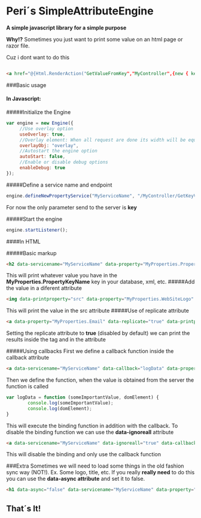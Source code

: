 # Peri´s SimpleAttributeEngine
**A simple javascript library for a simple purpose**

**Why!?**
Sometimes you just want to print some value on an html page or razor file.



Cuz i dont want to do this

``` html

<a href="@{Html.RenderAction("GetValueFromKey","MyController",{new { key="someAwesomeUrl"  }})}"> @{Html.RenderAction("GetValueFromKey","MyController",{new {key="awesomeKey"}})}</a>

```


###Basic usage
#### In Javascript:
#####Initialize the Engine
```javascript
var engine = new Engine({
     //Use overlay option
     useOverlay: true,
     //Overlay element: When all request are done its width will be equal to 0%
     overlayObj: "overlay",
     //Autostart the engine option
     autoStart: false,
     //Enable or disable debug options
     enableDebug: true
});
```

#####Define a service name and endpoint
```javascript
engine.defineNewPropertyService("MyServiceName", "/MyController/GetKeyValuePropsByKey");
```
For now the only parameter send to the server is **key**

#####Start the engine
```javascript
engine.startListener();
```

####In HTML

#####Basic markup
``` html
<h2 data-servicename="MyServiceName" data-property="MyProperties.PropertyKeyName"></h2>
```
This will print whatever value you have in the **MyProperties.PropertyKeyName** key in your database, xml, etc.
#####Add the value in a diferent attribute
``` html
<img data-printproperty="src" data-property="MyProperties.WebSiteLogo" data-servicename="MyServiceName"  />
```
This will print the value in the src attribute
#####Use of replicate attribute
``` html
<a data-property="MyProperties.Email" data-replicate="true" data-printproperty="href" data-servicename="MyServiceName"></a>
```
Setting the replicate attribute to **true** (disabled by default) we can print the results inside the tag and in the attribute

#####Using callbacks
First we define a callback function inside the callback attribute
``` html
<a data-servicename="MyServiceName" data-callback="logData" data-property="MyProperties.SomeImportantValue"></a>
```
Then we define the function, when the value is obtained from the server the function is called
``` javascript
var logData = function (someImportantValue, domElement) {
        console.log(someImportantValue);
        console.log(domElement);
}
```
This will execute the binding function in addition with the callback.
To disable the binding function we can use the **data-ignoreall** attribute
``` html
<a data-servicename="MyServiceName" data-ignoreall="true" data-callback="logData" data-property="MyProperties.SomeImportantValue"></a>
```
This will disable the binding and only use the callback function

###Extra
Sometimes we will need to load some things in the old fashion sync way (NOT!).
Ex. Some logo, title, etc.
If you really **really need** to do this you can use the **data-async attribute** and set it to false.
``` html
<h1 data-async="false" data-servicename="MyServiceName" data-property="MyProperties.SomeUberImportantTitleThatMustBeDisplayedASAP"></h1>
```

## That´s It! ##
